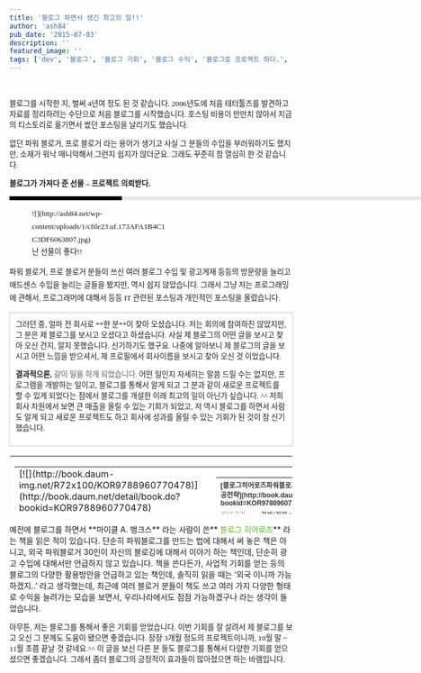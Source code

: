 ```yaml
---
title: '블로그 하면서 생긴 최고의 일!!'
author: 'ash84'
pub_date: '2015-07-03'
description: ''
featured_image: ''
tags: ['dev', '블로그', '블로그 기회', '블로그 수익', '블로그로 프로젝트 하다.', '수익']
---
```



<span style="FONT-SIZE: 10pt"><span style="FONT-FAMILY: Dotum"><span style="FONT-SIZE: 18pt"></span></span></span> 

  
<span style="FONT-SIZE: 10pt"><span style="FONT-FAMILY: Dotum">블로그를 시작한 지, 벌써 4년여 정도 된 것 같습니다. 2006년도에 처음 테터툴즈를 발견하고 자료를 정리하려는 수단으로 처음 블로그를 시작했습니다. 호스팅 비용이 만만치 않아서 지금의 티스토리로 옮기면서 썼던 포스팅을 날리기도 했습니다. </span></span>

  
<span style="FONT-SIZE: 10pt"><span style="FONT-FAMILY: Dotum">없던 파워 블로거, 프로 블로거 라는 용어가 생기고 사실 그 분들의 수입을 부러워하기도 했지만, 소재가 워낙 매니악해서 그런지 쉽지가 않더군요. 그래도 꾸준히 참 열심히 한 것 같습니다.   
</span></span>

  
<span style="FONT-SIZE: 10pt"><span style="FONT-FAMILY: Dotum">**블로그가 가져다 준 선물 – 프로젝트 의뢰받다.**</span></span>

  
<div>  
<div style="BORDER-LEFT: #000000 200px solid; PADDING-BOTTOM: 3px; BACKGROUND-COLOR: #e8e8e8; PADDING-LEFT: 6px; WIDTH: 690px; PADDING-RIGHT: 6px; FONT: bold 1pt/1 나눔고딕, Sans-serif; MARGIN-BOTTOM: 10px; HEIGHT: 1px; COLOR: #fff; PADDING-TOP: 3px"><span style="FONT-SIZE: 11pt"><span style="FONT-SIZE: 10pt"><span style="FONT-SIZE: 11pt"><span style="FONT-SIZE: 10pt"><span style="FONT-SIZE: 10pt"><span style="FONT-FAMILY: Batang"><span style="FONT-SIZE: 11pt"><span style="FONT-SIZE: 1pt"></span></span></span></span></span></span></span></span></div>  
<div style="LINE-HEIGHT: 1.7"><span style="FONT-SIZE: 10pt"><span style="FONT-FAMILY: Dotum">  
<figure class="wp-caption aligncenter" style="width: 240px">![](http://ash84.net/wp-content/uploads/1/cfile23.uf.173AFA1B4C1C3DF6063807.jpg)<figcaption class="wp-caption-text">난 선물이 좋다!!</figcaption></figure>파워 블로거, 프로 블로거 분들이 쓰신 여러 블로그 수입 및 광고게재 등등의 방문량을 늘리고 애드센스 수입을 늘리는 글들을 봤지만, 역시 쉽지 않았습니다. 그래서 그냥 저는 프로그래밍에 관해서, 프로그래머에 대해서 등등 IT 관련된 포스팅과 개인적인 포스팅을 올렸습니다.

</span></span></div></div><span style="FONT-SIZE: 10pt"><span style="FONT-FAMILY: Dotum">  
<div class="txc-textbox" style="BORDER-BOTTOM: #cbcbcb 1px solid; BORDER-LEFT: #cbcbcb 1px solid; PADDING-BOTTOM: 10px; BACKGROUND-COLOR: #ffffff; PADDING-LEFT: 10px; PADDING-RIGHT: 10px; BORDER-TOP: #cbcbcb 1px solid; BORDER-RIGHT: #cbcbcb 1px solid; PADDING-TOP: 10px">  
<span style="FONT-SIZE: 10pt"><span style="FONT-FAMILY: Dotum">그러던 중, 얼마 전 회사로 **한 분**이 찾아 오셨습니다. 저는 회의에 참여하진 않았지만, 그 분은 제 블로그를 보시고 오셨다고 하셨습니다. 사실 제 블로그의 어떤 글을 보시고 찾아 오신 건지, 알지 못했습니다. 신기하기도 했구요. 나중에 알아보니 제 블로그의 글을 보시고 어떤 느낌을 받으셔서, 제 프로필에서 회사이름을 보시고 찾아 오신 것 이었습니다. </span></span>

  
<span style="FONT-SIZE: 10pt"><span style="FONT-FAMILY: Dotum">**결과적으론, <font color="#8e8e8e">같이 일을 하게 되었습니다.</font>** 어떤 일인지 자세히는 말씀 드릴 수는 없지만, 프로그램을 개발하는 일이고, 블로그를 통해서 알게 되고 그 분과 같이 새로운 프로젝트를 할 수 있게 되었다는 점에서 블로그를 개설한 이래 최고의 일이 아닌가 싶습니다. ^^ 저희 회사 차원에서 보면 큰 매출을 올릴 수 있는 기회가 되었고, 저 역시 블로그를 하면서 사람도 알게 되고 새로운 프로젝트도 하고 회사에 성과를 올릴 수 있는 기회가 된 것이 참 신기했습니다. </span></span>

</div></span></span>  
<span style="FONT-SIZE: 10pt"><span style="FONT-FAMILY: Dotum"></span></span>

<table border="0" category="book_detail" cellpadding="12" cellspacing="0" height="105" key="0G9qp" openpost="false" style="BORDER-BOTTOM: #f3f3f3 1px solid; BORDER-LEFT: #f3f3f3 1px solid; LINE-HEIGHT: 16px !important; BACKGROUND-COLOR: #ffffff; BORDER-TOP: #f3f3f3 1px solid; BORDER-RIGHT: #f3f3f3 1px solid" width="374">  
<tbody>  
<tr>  
<td style="PADDING-BOTTOM: 0px">  
<table border="0" cellpadding="0" cellspacing="0" width="350">  
<tbody>  
<tr>  
<td valign="top" width="68">[![](http://book.daum-img.net/R72x100/KOR9788960770478)](http://book.daum.net/detail/book.do?bookid=KOR9788960770478)</td>  
<td width="12"></td>  
<td valign="top" width="278">  
<table border="0" cellpadding="0" cellspacing="0" width="100%">  
<tbody>  
<tr>  
<th align="left" colspan="2" height="18" valign="top"><font style="FONT-FAMILY: 굴림,gulim,sans-serif; COLOR: #333333; FONT-SIZE: 12px; FONT-WEIGHT: bold">[블로그히어로즈파워블로거30인이말하는블로그마케팅성공전략](http://book.daum.net/detail/book.do?bookid=KOR9788960770478)</font></th></tr>  
<tr>  
<td align="left" height="18" valign="top" width="55"><font style="LINE-HEIGHT: 1.4; FONT-FAMILY: 굴림,gulim,sans-serif; COLOR: #999999; FONT-SIZE: 12px">카테고리</font></td>  
<td align="left" height="18" valign="top"><span style="TEXT-OVERFLOW: ellipsis; DISPLAY: block; FLOAT: left; HEIGHT: 14px; OVERFLOW: hidden"><font style="LINE-HEIGHT: 1.4; FONT-FAMILY: 굴림,gulim,sans-serif; COLOR: #333333; FONT-SIZE: 12px">경제/경영 > 마케팅/세일즈 > 마케팅전략 > 마케팅사례</font></span></td></tr>  
<tr>  
<td align="left" height="36" valign="top" width="55"><font style="LINE-HEIGHT: 1.4; FONT-FAMILY: 굴림,gulim,sans-serif; COLOR: #999999; FONT-SIZE: 12px">지은이</font></td>  
<td align="left" height="36" valign="top"><span style="TEXT-OVERFLOW: ellipsis; DISPLAY: block; FLOAT: left; HEIGHT: 14px; OVERFLOW: hidden"><font style="LINE-HEIGHT: 1.4; FONT-FAMILY: 굴림,gulim,sans-serif; COLOR: #333333; FONT-SIZE: 12px">마이클 A. 뱅크스 (에이콘출판, 2008년)</font></span></td></tr>  
<tr>  
<td align="left" colspan="2" valign="top">[상세보기](http://book.daum.net/detail/book.do?bookid=KOR9788960770478)</td></tr></tbody></table></td></tr></tbody></table></td></tr></tbody></table>예전에 블로그를 하면서 **마이클 A. 뱅크스** 라는 사람이 쓴**<font color="#5fb636"> 블로그 히어로즈</font>** 라는 책을 읽은 적이 있습니다. 단순히 파워블로그를 만드는 법에 대해서 써 놓은 책은 아니고, 외국 파워블로거 30인이 자신의 블로깅에 대해서 이야기 하는 책인데, 단순히 광고 수입에 대해서만 언급하지 않고 있습니다. 책을 쓴다든가, 사업적 기회를 얻는 등의 블로그의 다양한 활용방안을 언급하고 있는 책인데, 솔직히 읽을 때는 ‘외국 이니까 가능하겠지..’ 라고 생각했는데, 최근에 여러 블로거 분들이 책도 쓰고 여러 가지 다양한 형태로 수익을 늘려가는 모습을 보면서, 우리나라에서도 점점 가능하겠구나 라는 생각이 들었습니다.

  
<span style="FONT-SIZE: 10pt"><span style="FONT-FAMILY: Dotum">아무튼, 저는 블로그를 통해서 좋은 기회를 얻었습니다. 이번 기회를 잘 살려서 제 블로그를 보고 오신 그 분께도 도움이 됐으면 좋겠습니다. 장장 3개월 정도의 프로젝트이니까, 10월 말 ~ 11월 초쯤 끝날 것 같네요.^^ 이 글을 보신 다른 분 들도 블로그를 통해서 다양한 기회를 얻으셨으면 좋겠습니다. 그래서 좀더 블로그의 긍정적이 효과들이 많아졌으면 하는 바램입니다.</span></span>

  
 

  
 



